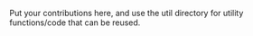 Put your contributions here, and use the util directory for utility 
functions/code that can be reused.